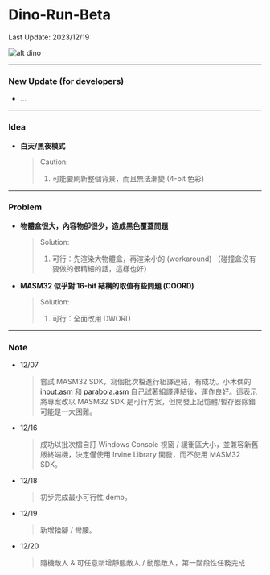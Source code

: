# Dino-Run-Beta
Last Update: 2023/12/19

![alt dino](https://raw.githubusercontent.com/RogelioKG/Dino-Run/main/preview/dino.gif)

---
### New Update (for developers)
+ ...

---
### Idea

+ **白天/黑夜模式**
    > Caution:
    > 1. 可能要刷新整個背景，而且無法漸變 (4-bit 色彩)

---
### Problem
+ **物體盒很大，內容物卻很少，造成黑色覆蓋問題**
    > Solution:
    > 1. 可行：先渲染大物體盒，再渲染小的 (workaround)
    >（碰撞盒沒有要做的很精細的話，這樣也好）

+ **MASM32 似乎對 16-bit 結構的取值有些問題 (COORD)**
    > Solution:
    > 1. 可行：全面改用 DWORD

---
### Note
+ 12/07
    > 嘗試 MASM32 SDK，寫個批次檔進行組譯連結，有成功。小木偶的 [input.asm](https://wanker742126.neocities.org/old/win32asm/w32asm_ch03) 和 [parabola.asm](https://wanker742126.neocities.org/old/win32asm/w32asm_ch04) 自己試著組譯連結後，運作良好。這表示將專案改以 MASM32 SDK 是可行方案，但開發上記憶體/暫存器除錯可能是一大困難。
+ 12/16
    > 成功以批次檔自訂 Windows Console 視窗 / 緩衝區大小，並兼容新舊版終端機，決定僅使用 Irvine Library 開發，而不使用 MASM32 SDK。
+ 12/18
    > 初步完成最小可行性 demo。
+ 12/19
    > 新增抬腳 / 彎腰。
+ 12/20
    > 隨機敵人 & 可任意新增靜態敵人 / 動態敵人，第一階段性任務完成